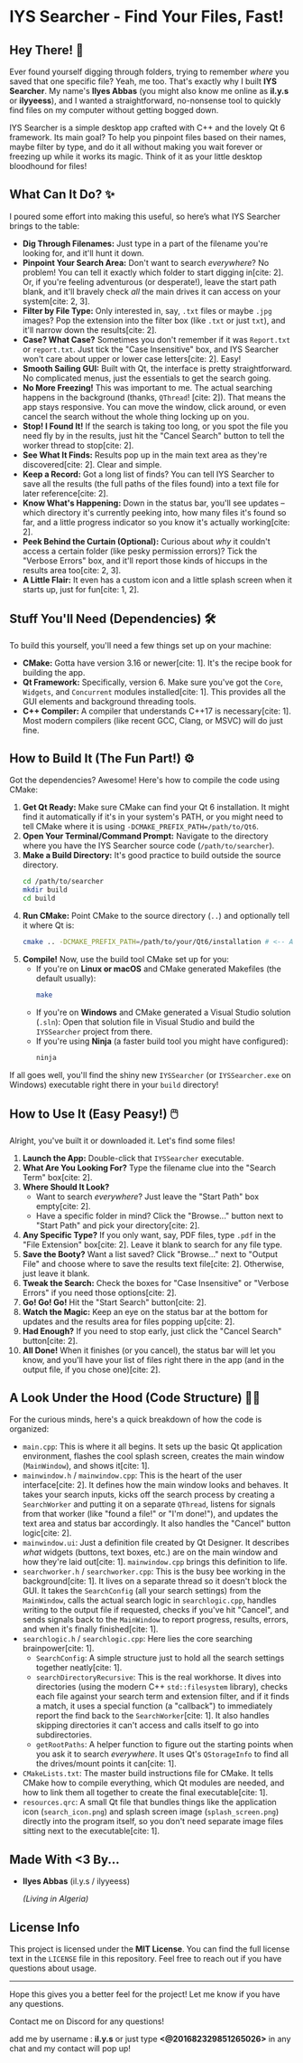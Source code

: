 # IYS Searcher - Find Your Files, Fast!

## Hey There! 👋

Ever found yourself digging through folders, trying to remember *where* you saved that one specific file? Yeah, me too. That's exactly why I built **IYS Searcher**. My name's **Ilyes Abbas** (you might also know me online as **il.y.s** or **ilyyeess**), and I wanted a straightforward, no-nonsense tool to quickly find files on my computer without getting bogged down.

IYS Searcher is a simple desktop app crafted with C++ and the lovely Qt 6 framework. Its main goal? To help you pinpoint files based on their names, maybe filter by type, and do it all without making you wait forever or freezing up while it works its magic. Think of it as your little desktop bloodhound for files!

## What Can It Do? ✨

I poured some effort into making this useful, so here’s what IYS Searcher brings to the table:

* **Dig Through Filenames:** Just type in a part of the filename you're looking for, and it'll hunt it down.
* **Pinpoint Your Search Area:** Don't want to search *everywhere*? No problem! You can tell it exactly which folder to start digging in[cite: 2]. Or, if you're feeling adventurous (or desperate!), leave the start path blank, and it'll bravely check *all* the main drives it can access on your system[cite: 2, 3].
* **Filter by File Type:** Only interested in, say, `.txt` files or maybe `.jpg` images? Pop the extension into the filter box (like `.txt` or just `txt`), and it'll narrow down the results[cite: 2].
* **Case? What Case?** Sometimes you don't remember if it was `Report.txt` or `report.txt`. Just tick the "Case Insensitive" box, and IYS Searcher won't care about upper or lower case letters[cite: 2]. Easy!
* **Smooth Sailing GUI:** Built with Qt, the interface is pretty straightforward. No complicated menus, just the essentials to get the search going.
* **No More Freezing!** This was important to me. The actual searching happens in the background (thanks, `QThread`! [cite: 2]). That means the app stays responsive. You can move the window, click around, or even cancel the search without the whole thing locking up on you.
* **Stop! I Found It!** If the search is taking too long, or you spot the file you need fly by in the results, just hit the "Cancel Search" button to tell the worker thread to stop[cite: 2].
* **See What It Finds:** Results pop up in the main text area as they're discovered[cite: 2]. Clear and simple.
* **Keep a Record:** Got a long list of finds? You can tell IYS Searcher to save all the results (the full paths of the files found) into a text file for later reference[cite: 2].
* **Know What's Happening:** Down in the status bar, you'll see updates – which directory it's currently peeking into, how many files it's found so far, and a little progress indicator so you know it's actually working[cite: 2].
* **Peek Behind the Curtain (Optional):** Curious about *why* it couldn't access a certain folder (like pesky permission errors)? Tick the "Verbose Errors" box, and it'll report those kinds of hiccups in the results area too[cite: 2, 3].
* **A Little Flair:** It even has a custom icon and a little splash screen when it starts up, just for fun[cite: 1, 2].

## Stuff You'll Need (Dependencies) 🛠️

To build this yourself, you'll need a few things set up on your machine:

* **CMake:** Gotta have version 3.16 or newer[cite: 1]. It's the recipe book for building the app.
* **Qt Framework:** Specifically, version 6. Make sure you've got the `Core`, `Widgets`, and `Concurrent` modules installed[cite: 1]. This provides all the GUI elements and background threading tools.
* **C++ Compiler:** A compiler that understands C++17 is necessary[cite: 1]. Most modern compilers (like recent GCC, Clang, or MSVC) will do just fine.

## How to Build It (The Fun Part!) ⚙️

Got the dependencies? Awesome! Here's how to compile the code using CMake:

1.  **Get Qt Ready:** Make sure CMake can find your Qt 6 installation. It might find it automatically if it's in your system's PATH, or you might need to tell CMake where it is using `-DCMAKE_PREFIX_PATH=/path/to/Qt6`.
2.  **Open Your Terminal/Command Prompt:** Navigate to the directory where you have the IYS Searcher source code (`/path/to/searcher`).
3.  **Make a Build Directory:** It's good practice to build outside the source directory.
    ```bash
    cd /path/to/searcher
    mkdir build
    cd build
    ```
4.  **Run CMake:** Point CMake to the source directory (`..`) and optionally tell it where Qt is:
    ```bash
    cmake .. -DCMAKE_PREFIX_PATH=/path/to/your/Qt6/installation # <-- Adjust this path if needed!
    ```
5.  **Compile!** Now, use the build tool CMake set up for you:
    * If you're on **Linux or macOS** and CMake generated Makefiles (the default usually):
        ```bash
        make
        ```
    * If you're on **Windows** and CMake generated a Visual Studio solution (`.sln`): Open that solution file in Visual Studio and build the `IYSSearcher` project from there.
    * If you're using **Ninja** (a faster build tool you might have configured):
        ```bash
        ninja
        ```

If all goes well, you'll find the shiny new `IYSSearcher` (or `IYSSearcher.exe` on Windows) executable right there in your `build` directory!

## How to Use It (Easy Peasy!) 🖱️

Alright, you've built it or downloaded it. Let's find some files!

1.  **Launch the App:** Double-click that `IYSSearcher` executable.
2.  **What Are You Looking For?** Type the filename clue into the "Search Term" box[cite: 2].
3.  **Where Should It Look?**
    * Want to search *everywhere*? Just leave the "Start Path" box empty[cite: 2].
    * Have a specific folder in mind? Click the "Browse..." button next to "Start Path" and pick your directory[cite: 2].
4.  **Any Specific Type?** If you only want, say, PDF files, type `.pdf` in the "File Extension" box[cite: 2]. Leave it blank to search for any file type.
5.  **Save the Booty?** Want a list saved? Click "Browse..." next to "Output File" and choose where to save the results text file[cite: 2]. Otherwise, just leave it blank.
6.  **Tweak the Search:** Check the boxes for "Case Insensitive" or "Verbose Errors" if you need those options[cite: 2].
7.  **Go! Go! Go!** Hit the "Start Search" button[cite: 2].
8.  **Watch the Magic:** Keep an eye on the status bar at the bottom for updates and the results area for files popping up[cite: 2].
9.  **Had Enough?** If you need to stop early, just click the "Cancel Search" button[cite: 2].
10. **All Done!** When it finishes (or you cancel), the status bar will let you know, and you'll have your list of files right there in the app (and in the output file, if you chose one)[cite: 2].

## A Look Under the Hood (Code Structure) 🧑‍💻

For the curious minds, here's a quick breakdown of how the code is organized:

* `main.cpp`: This is where it all begins. It sets up the basic Qt application environment, flashes the cool splash screen, creates the main window (`MainWindow`), and shows it[cite: 1].
* `mainwindow.h` / `mainwindow.cpp`: This is the heart of the user interface[cite: 2]. It defines how the main window looks and behaves. It takes your search inputs, kicks off the search process by creating a `SearchWorker` and putting it on a separate `QThread`, listens for signals from that worker (like "found a file!" or "I'm done!"), and updates the text area and status bar accordingly. It also handles the "Cancel" button logic[cite: 2].
* `mainwindow.ui`: Just a definition file created by Qt Designer. It describes *what* widgets (buttons, text boxes, etc.) are on the main window and how they're laid out[cite: 1]. `mainwindow.cpp` brings this definition to life.
* `searchworker.h` / `searchworker.cpp`: This is the busy bee working in the background[cite: 1]. It lives on a separate thread so it doesn't block the GUI. It takes the `SearchConfig` (all your search settings) from the `MainWindow`, calls the actual search logic in `searchlogic.cpp`, handles writing to the output file if requested, checks if you've hit "Cancel", and sends signals back to the `MainWindow` to report progress, results, errors, and when it's finally finished[cite: 1].
* `searchlogic.h` / `searchlogic.cpp`: Here lies the core searching brainpower[cite: 1].
    * `SearchConfig`: A simple structure just to hold all the search settings together neatly[cite: 1].
    * `searchDirectoryRecursive`: This is the real workhorse. It dives into directories (using the modern C++ `std::filesystem` library), checks each file against your search term and extension filter, and if it finds a match, it uses a special function (a "callback") to immediately report the find back to the `SearchWorker`[cite: 1]. It also handles skipping directories it can't access and calls itself to go into subdirectories.
    * `getRootPaths`: A helper function to figure out the starting points when you ask it to search *everywhere*. It uses Qt's `QStorageInfo` to find all the drives/mount points it can[cite: 1].
* `CMakeLists.txt`: The master build instructions file for CMake. It tells CMake how to compile everything, which Qt modules are needed, and how to link them all together to create the final executable[cite: 1].
* `resources.qrc`: A small Qt file that bundles things like the application icon (`search_icon.png`) and splash screen image (`splash_screen.png`) directly into the program itself, so you don't need separate image files sitting next to the executable[cite: 1].

## Made With <3 By...

* **Ilyes Abbas** (il.y.s / ilyyeess)

    *(Living in Algeria)*

## License Info

This project is licensed under the **MIT License**. You can find the full license text in the `LICENSE` file in this repository. Feel free to reach out if you have questions about usage.

---

Hope this gives you a better feel for the project! Let me know if you have any questions.

Contact me on Discord for any questions!

add me by username : **il.y.s**
or just type **<@201682329851265026>** in any chat and my contact will pop up!
